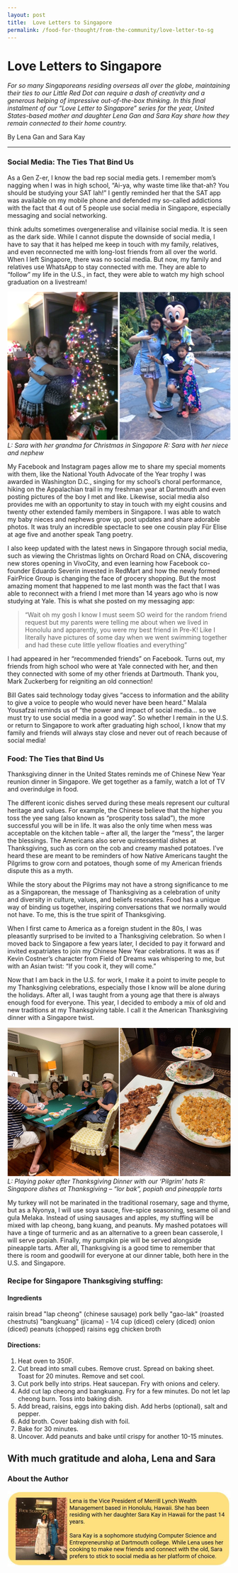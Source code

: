 ```yaml
---
layout: post
title:  Love Letters to Singapore
permalink: /food-for-thought/from-the-community/love-letter-to-sg
---
```

# Love Letters to Singapore

*For so many Singaporeans residing overseas all over the globe, maintaining their ties to our Little Red Dot can require a dash of creativity and a generous helping of impressive out-of-the-box thinking. In this final instalment of our “Love Letter to Singapore” series for the year, United States-based mother and daughter Lena Gan and Sara Kay share how they remain connected to their home country.*

By Lena Gan and Sara Kay

---

### Social Media: The Ties That Bind Us

As a Gen Z-er, I know the bad rep social media gets. I remember mom’s nagging when I was in high school, “Ai-ya, why waste time like that-ah? You should be studying your SAT lah!” I gently reminded her that the SAT app was available on my mobile phone and defended my so-called addictions with the fact that 4 out of 5 people use social media in Singapore, especially messaging and social networking.

think adults sometimes overgeneralise and villainise social media. It is seen as the dark side. While I cannot dispute the downside of social media, I have to say that it has helped me keep in touch with my family, relatives, and even reconnected me with long-lost friends from all over the world. When I left Singapore, there was no social media. But now, my family and relatives use WhatsApp to stay connected with me. They are able to “follow” my life in the U.S., in fact, they were able to watch my high school graduation on a livestream!


![Images](/images/stories/2019/lenasara-1.png)
_L: Sara with her grandma for Christmas in Singapore_
_R: Sara with her niece and nephew_

My Facebook and Instagram pages allow me to share my special moments with them, like the National Youth Advocate of the Year trophy I was awarded in Washington D.C., singing for my school’s choral performance, hiking on the Appalachian trail in my freshman year at Dartmouth and even posting pictures of the boy I met and like. Likewise, social media also provides me with an opportunity to stay in touch with my eight cousins and twenty other extended family members in Singapore. I was able to watch my baby nieces and nephews grow up, post updates and share adorable photos. It was truly an incredible spectacle to see one cousin play Für Elise at age five and another speak Tang poetry. 

I also keep updated with the latest news in Singapore through social media, such as viewing the Christmas lights on Orchard Road on CNA, discovering new stores opening in VivoCity, and even learning how Facebook co-founder Eduardo Severin invested in RedMart and how the newly formed FairPrice Group is changing the face of grocery shopping. But the most amazing moment that happened to me last month was the fact that I was able to reconnect with a friend I met more than 14 years ago who is now studying at Yale. This is what she posted on my messaging app:

>“Wait oh my gosh I know I must seem SO weird for the random friend request but my parents were telling me about when we lived in Honolulu and apparently, you were my best friend in Pre-K! Like I literally have pictures of some day when we went swimming together and had these cute little yellow floaties and everything”

I had appeared in her “recommended friends” on Facebook. Turns out, my friends from high school who were at Yale connected with her, and then they connected with some of my other friends at Dartmouth. Thank you, Mark Zuckerberg for reigniting an old connection!  

Bill Gates said technology today gives “access to information and the ability to give a voice to people who would never have been heard.” Malala Yousafzai reminds us of “the power and impact of social media… so we must try to use social media in a good way”. So whether I remain in the U.S. or return to Singapore to work after graduating high school, I know that my family and friends will always stay close and never out of reach because of social media!

### Food: The Ties that Bind Us

Thanksgiving dinner in the United States reminds me of Chinese New Year reunion dinner in Singapore. We get together as a family, watch a lot of TV and overindulge in food. 

The different iconic dishes served during these meals represent our cultural heritage and values. For example, the Chinese believe that the higher you toss the yee sang (also known as “prosperity toss salad”), the more successful you will be in life. It was also the only time when mess was acceptable on the kitchen table – after all, the larger the “mess”, the larger the blessings. The Americans also serve quintessential dishes at Thanksgiving, such as corn on the cob and creamy mashed potatoes. I’ve heard these are meant to be reminders of how Native Americans taught the Pilgrims to grow corn and potatoes, though some of my American friends dispute this as a myth. 
 
While the story about the Pilgrims may not have a strong significance to me as a Singaporean, the message of Thanksgiving as a celebration of unity and diversity in culture, values, and beliefs resonates. Food has a unique way of binding us together, inspiring conversations that we normally would not have. To me, this is the true spirit of Thanksgiving.
 
When I first came to America as a foreign student in the 80s, I was pleasantly surprised to be invited to a Thanksgiving celebration. So when I moved back to Singapore a few years later, I decided to pay it forward and invited expatriates to join my Chinese New Year celebrations. It was as if Kevin Costner’s character from Field of Dreams was whispering to me, but with an Asian twist: “If you cook it, they will come.”
 
Now that I am back in the U.S. for work, I make it a point to invite people to my Thanksgiving celebrations, especially those I know will be alone during the holidays. After all, I was taught from a young age that there is always enough food for everyone. This year, I decided to embody a mix of old and new traditions at my Thanksgiving table. I call it the American Thanksgiving dinner with a Singapore twist.  

![Images](/images/stories/2019/lenasara-2.png)
_L: Playing poker after Thanksgiving Dinner with our ‘Pilgrim’ hats_
_R: Singapore dishes at Thanksgiving – “lor bak”, popiah and pineapple tarts_

My turkey will not be marinated in the traditional rosemary, sage and thyme, but as a Nyonya, I will use soya sauce, five-spice seasoning, sesame oil and gula Melaka. Instead of using sausages and apples, my stuffing will be mixed with lap cheong, bang kuang, and peanuts.  My mashed potatoes will have a tinge of turmeric and as an alternative to a green bean casserole, I will serve popiah. Finally, my pumpkin pie will be served alongside pineapple tarts. After all, Thanksgiving is a good time to remember that there is room and goodwill for everyone at our dinner table, both here in the U.S. and Singapore.

### Recipe for Singapore Thanksgiving stuffing:

#### Ingredients
raisin bread
"lap cheong" (chinese sausage)
pork belly
"gao-lak" (roasted chestnuts)
"bangkuang" (jicama) - 1/4 cup (diced)
celery (diced) 
onion (diced)
peanuts (chopped)
raisins
egg
chicken broth

#### Directions:
1. Heat oven to 350F. 
2. Cut bread into small cubes. Remove crust. Spread on baking sheet. Toast for 20 minutes. Remove and set cool.
3. Cut pork belly into strips. Heat saucepan. Fry with onions and celery.
4. Add cut lap cheong and bangkuang. Fry for a few minutes. Do not let lap cheong burn. Toss into baking dish.
5. Add bread, raisins, eggs into baking dish. Add herbs (optional), salt and pepper.
6. Add broth. Cover baking dish with foil.
7. Bake for 30 minutes.
8. Uncover. Add peanuts and bake until crispy for another 10-15 minutes.

With much gratitude and aloha,
Lena and Sara
---
### About the Author
![Images](/images/stories/authors/lena-gan.jpg)
